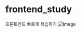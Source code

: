 # frontend_study
프론트엔드 빠르게 복습하기
![image](https://user-images.githubusercontent.com/54871612/113652514-e0919a00-96ce-11eb-9975-1b7e6b0988c1.png)
